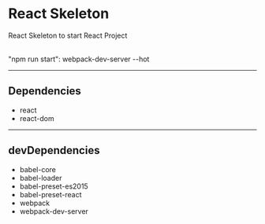 # React Skeleton

React Skeleton to start React Project

<br />
"npm run start": webpack-dev-server --hot

---
## Dependencies
* react
* react-dom
---
## devDependencies
* babel-core
* babel-loader
* babel-preset-es2015
* babel-preset-react
* webpack
* webpack-dev-server